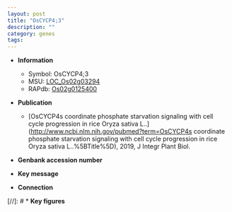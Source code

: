 ```yaml
---
layout: post
title: "OsCYCP4;3"
description: ""
category: genes
tags: 
---
```


* **Information**  
    + Symbol: OsCYCP4;3  
    + MSU: [LOC_Os02g03294](http://rice.plantbiology.msu.edu/cgi-bin/ORF_infopage.cgi?orf=LOC_Os02g03294)  
    + RAPdb: [Os02g0125400](http://rapdb.dna.affrc.go.jp/viewer/gbrowse_details/irgsp1?name=Os02g0125400)  

* **Publication**  
    + [OsCYCP4s coordinate phosphate starvation signaling with cell cycle progression in rice Oryza sativa L..](http://www.ncbi.nlm.nih.gov/pubmed?term=OsCYCP4s coordinate phosphate starvation signaling with cell cycle progression in rice Oryza sativa L..%5BTitle%5D), 2019, J Integr Plant Biol.

* **Genbank accession number**  

* **Key message**  

* **Connection**  

[//]: # * **Key figures**  


